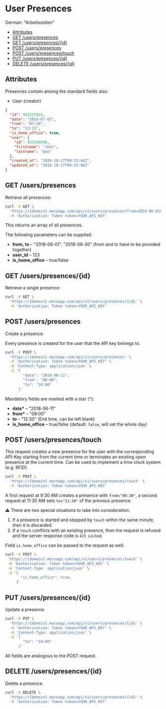 # User Presences

German: "Arbeitszeiten"

<!-- TOC -->

- [Attributes](#attributes)
- [GET /users/presences](#get-userspresences)
- [GET /users/presences/{id}](#get-userspresencesid)
- [POST /users/presences](#post-userspresences)
- [POST /users/presences/touch](#post-userspresencestouch)
- [PUT /users/presences/{id}](#put-userspresencesid)
- [DELETE /users/presences/{id}](#delete-userspresencesid)

<!-- /TOC -->

## Attributes

Presences contain among the standard fields also:

- User (creator)

```json
{
  "id": 982237015,
  "date": "2018-07-03",
  "from": "07:30",
  "to": "13:15",
  "is_home_office": true,
  "user": {
    "id": 933590696,
    "firstname": "John",
    "lastname": "Doe"
  },
  "created_at": "2018-10-17T09:33:46Z",
  "updated_at": "2018-10-17T09:33:46Z"
}
```

## GET /users/presences

Retrieve all presences:

```bash
curl -X GET \
  'https://{domain}.mocoapp.com/api/v1/users/presences?from=2018-06-01&to=2018-06-30' \
  -H 'Authorization: Token token=YOUR_API_KEY'
```

This returns an array of all presences.

The following parameters can be supplied:

- **from, to** – "2018-06-01", "2018-06-30" (from and to have to be provided together)
- **user_id** – 123
- **is_home_office** – true/false

## GET /users/presences/{id}

Retrieve a single presence:

```bash
curl -X GET \
  'https://{domain}.mocoapp.com/api/v1/users/presences/{id}' \
  -H 'Authorization: Token token=YOUR_API_KEY'
```

## POST /users/presences

Create a presence:

Every presence is created for the user that the API key belongs to.

```bash
curl -X POST \
  'https://{domain}.mocoapp.com/api/v1/users/presences' \
  -H 'Authorization: Token token=YOUR_API_KEY' \
  -H 'Content-Type: application/json' \
  -d '{
        "date": "2018-06-11",
        "from": "08:00",
        "to": "10:00"
      }'
```

Mandatory fields are marked with a star (\*):

- **date\*** – "2018-06-11"
- **from\*** – "08:00"
- **to** – "12:30" (End time, can be left blank)
- **is_home_office** – true/false (default: `false`, will set the whole day)

## POST /users/presences/touch

This request creates a new presence for the user with the corresponding API-Key starting from the current time or terminates an existing open presence at the current time. Can be used to implement a time clock system (e.g. RFID).

```bash
curl -X POST \
  'https://{domain}.mocoapp.com/api/v1/users/presences/touch' \
  -H 'Authorization: Token token=YOUR_API_KEY'
```

A first request at 9:30 AM creates a presence with `from="09:30"`, a second request at 11:30 AM sets `to="11:30"` of the previous presence.

⚠ There are two special situations to take into consideration:

1. If a presence is started and stopped by `touch` within the same minute, then it is discarded.
2. If a `touch` conflicts with an existing presence, then the request is refused and the server response code
   is `423 Locked`.

Field `is_home_office` can be passed to the request as well.

```bash
curl -X POST \
 'https://{domain}.mocoapp.com/api/v1/users/presences/touch' \
 -H 'Authorization: Token token=YOUR_API_KEY' \
 -H 'Content-Type: application/json' \
 -d '{
       "is_home_office": true,
     }'
```

## PUT /users/presences/{id}

Update a presence.

```bash
curl -X PUT \
  'https://{domain}.mocoapp.com/api/v1/users/presences/{id}' \
  -H 'Authorization: Token token=YOUR_API_KEY' \
  -H 'Content-Type: application/json' \
  -d '{
        "to": "14:00"
      }'
```

All fields are analogous to the POST request.

## DELETE /users/presences/{id}

Delete a presence.

```bash
curl -X DELETE \
  'https://{domain}.mocoapp.com/api/v1/users/presences/{id}' \
  -H 'Authorization: Token token=YOUR_API_KEY'
```

